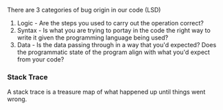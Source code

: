 
There are 3 categories of bug origin in our code (LSD)
1. Logic - Are the steps you used to carry out the operation correct?
2. Syntax - Is what you are trying to portay in the code the right way to write it given the programming language being used?
3. Data - Is the data passing through in a way that you'd expected? Does the programmatic state of the program align with what you'd expect from your code?

### Stack Trace
A stack trace is a treasure map of what happened up until things went wrong.